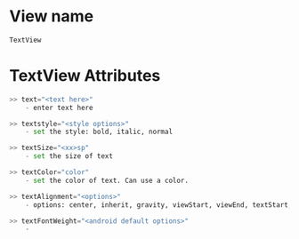 
# View name
```python
TextView 
```

# TextView Attributes
```python
>> text="<text here>"
	- enter text here

>> textstyle="<style options>"
	- set the style: bold, italic, normal

>> textSize="<xx>sp"
	- set the size of text

>> textColor="color"
	- set the color of text. Can use a color.

>> textAlignment="<options>"
	- options: center, inherit, gravity, viewStart, viewEnd, textStart, textEnd.

>> textFontWeight="<android default options>"
	- 





```


























